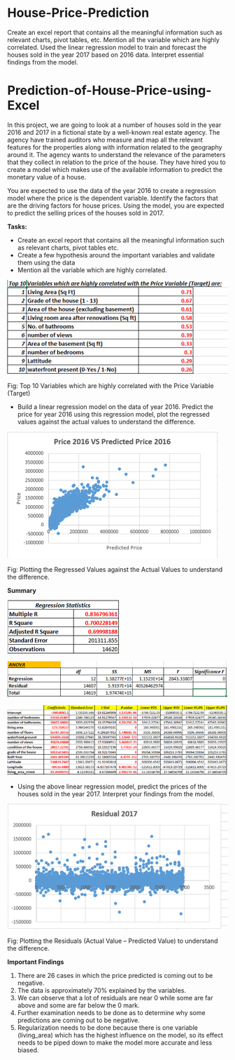 # House-Price-Prediction
Create an excel report that contains all the meaningful information such as relevant charts, pivot tables, etc. Mention all the variable which are highly correlated. Used the linear regression model to train and forecast the houses sold in the year 2017 based on 2016 data. Interpret essential findings from the model.
# Prediction-of-House-Price-using-Excel

In this project, we are going to look at a number of houses sold in the year 2016 and 2017 in a fictional state by a well-known real estate agency. The agency have trained auditors who measure and map all the relevant features for the properties along with information related to the geography around it. The agency wants to understand the relevance of the parameters that they collect in relation to the price of the house. They have hired you to create a model which makes use of the available information to predict the monetary value of a house. 

You are expected to use the data of the year 2016 to create a regression model where the price is the dependent variable. Identify the factors that are the driving factors for house prices. Using the model, you are expected to predict the selling prices of the houses sold in 2017.

**Tasks:**

- Create an excel report that contains all the meaningful information such as relevant charts, pivot tables etc.
- Create a few hypothesis around the important variables and validate them using the data
- Mention all the variable which are highly correlated.

![Figure 1](Images/High_Correlation.PNG)

Fig: Top 10 Variables which are highly correlated with the Price Variable (Target) 


- Build a linear regression model on the data of year 2016. Predict the price for year 2016 using this regression model, plot the regressed values against the actual values to understand the difference.
 
![Figure 2](Images/Chart1.PNG)

Fig: Plotting the Regressed Values against the Actual Values to understand the difference.

**Summary**

![Figure 3](Images/summary_LR.PNG)

![Figure 4](Images/summary_LR_Anova.PNG)

![Figure 5](Images/summary_LR_Coefficents.PNG)

- Using the above linear regression model, predict the prices of the houses sold in the year 2017. Interpret your findings from the model.

![Figure 6](Images/Chart2.PNG)

Fig: Plotting the Residuals (Actual Value – Predicted Value) to understand the difference.

**Important Findings**
1. There are 26 cases in which the price predicted is coming out to be negative.
2. The data is approximately 70% explained by the variables.
3. We can observe that a lot of residuals are near 0 while some are far above and some are far below the 0 mark.
4. Further examination needs to be done as to determine why some predictions are coming out to be negative.
5. Regularization needs to be done because there is one variable (living_area) which has the highest influence on the model, so its effect needs to be piped down to make the
model more accurate and less biased.
